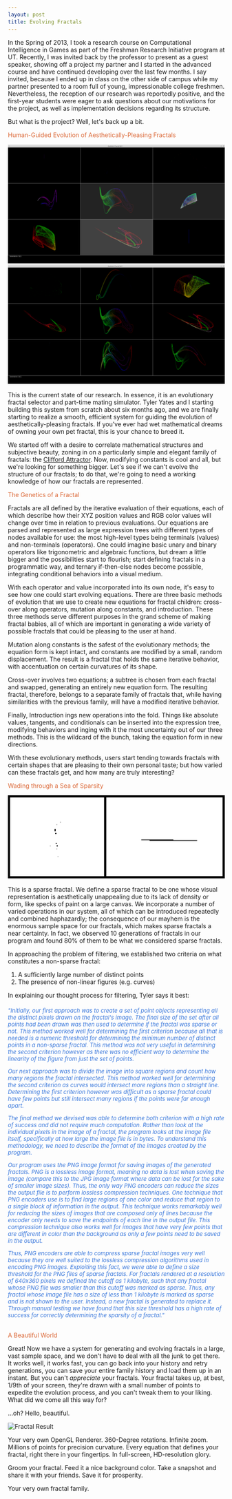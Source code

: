 ```yaml
---
layout: post
title: Evolving Fractals
---
```


In the Spring of 2013, I took a research course on Computational Intelligence in Games as part of the Freshman Research Initiative program at UT. Recently, I was invited back by the professor to present as a guest speaker, showing off a project my partner and I started in the advanced course and have continued developing over the last few months. I say invited, because I ended up in class on the other side of campus while my partner presented to a room full of young, impressionable college freshmen. Nevertheless, the reception of our research was reportedly positive, and the first-year students were eager to ask questions about our motivations for the project, as well as implementation decisions regarding its structure. 


But what is the project? Well, let's back up a bit.


<h3-dark style="color: #DB6837">Human-Guided Evolution of Aesthetically-Pleasing Fractals</h3-dark>


![Fractal GUI 1](/img/blog/fractal-1.png)
![Fractal GUI 2](/img/blog/fractal-2.png)


This is the current state of our research. In essence, it is an evolutionary fractal selector and part-time mating simulator. Tyler Yates and I starting building this system from scratch about six months ago, and we are finally starting to realize a smooth, efficient system for guiding the evolution of aesthetically-pleasing fractals. If you've ever had wet mathematical dreams of owning your own pet fractal, this is your chance to breed it.


We started off with a desire to correlate mathematical structures and subjective beauty, zoning in on a particularly simple and elegant family of fractals: the [Clifford Attractor](http://paulbourke.net/fractals/clifford/). Now, modifying constants is cool and all, but we're looking for something bigger. Let's see if we can't evolve the structure of our fractals; to do that, we're going to need a working knowledge of how our fractals are represented.


<h3-dark style="color: #DB6837">The Genetics of a Fractal</h3-dark>


Fractals are all defined by the iterative evaluation of their equations, each of which describe how their XYZ position values and RGB color values will change over time in relation to previous evaluations. Our equations are parsed and represented as large expression trees with different types of nodes available for use: the most high-level types being terminals (values) and non-terminals (operators). One could imagine basic unary and binary operators like trigonometric and algebraic functions, but dream a little bigger and the possibilities start to flourish; start defining fractals in a programmatic way, and ternary if-then-else nodes become possible, integrating conditional behaviors into a visual medium. 


With each operator and value incorporated into its own node, it's easy to see how one could start evolving equations. There are three basic methods of evolution that we use to create new equations for fractal children: cross-over along operators, mutation along constants, and introduction. These three methods serve different purposes in the grand scheme of making fractal babies, all of which are important in generating a wide variety of possible fractals that could be pleasing to the user at hand.
  
  
Mutation along constants is the safest of the evolutionary methods; the equation form is kept intact, and constants are modified by a small, random displacement. The result is a fractal that holds the same iterative behavior, with accentuation on certain curvatures of its shape. 
  
  
Cross-over involves two equations; a subtree is chosen from each fractal and swapped, generating an entirely new equation form. The resulting fractal, therefore, belongs to a separate family of fractals that, while having similarities with the previous family, will have a modified iterative behavior.
  
  
Finally, Introduction ings new operations into the fold. Things like absolute values, tangents, and conditionals can be inserted into the expression tree, modifying behaviors and inging with it the most uncertainty out of our three methods. This is the wildcard of the bunch, taking the equation form in new directions.
  
  
With these evolutionary methods, users start tending towards fractals with certain shapes that are pleasing to their own personal taste; but how varied can these fractals get, and how many are truly interesting?
  
  
<h3-dark style="color: #DB6837">Wading through a Sea of Sparsity</h3-dark>
  
  
![Sparse Fractal Diagram](/img/blog/fractal-sparse.png)
  
  
This is a sparse fractal. We define a sparse fractal to be one whose visual representation is aesthetically unappealing due to its lack of density or form, like specks of paint on a large canvas. We incorporate a number of varied operations in our system, all of which can be introduced repeatedly and combined haphazardly; the consequence of our mayhem is the enormous sample space for our fractals, which makes sparse fractals a near certainty. In fact, we observed 10 generations of fractals in our program and found 80% of them to be what we considered sparse fractals.
  
  
In approaching the problem of filtering, we established two criteria on what constitutes a non-sparse fractal:
  1.	A sufficiently large number of distinct points
  2.	The presence of non-linear figures (e.g. curves)
  
  
In explaining our thought process for filtering, Tyler says it best:
  
  <h6 style="font-size: 13px; color: #3776DB">
  "Initially, our first approach was to create a set of point objects representing all the distinct pixels drawn on the fractal's image. The final size of the set after all points had been drawn was then used to determine if the fractal was sparse or not. This method worked well for determining the first criterion because all that is needed is a numeric threshold for determining the minimum number of distinct points in a non-sparse fractal. This method was not very useful in determining the second criterion however as there was no efficient way to determine the linearity of the figure from just the set of points.
  

  Our next approach was to divide the image into square regions and count how many regions the fractal intersected. This method worked well for determining the second criterion as curves would intersect more regions than a straight line. Determining the first criterion however was difficult as a sparse fractal could have few points but still intersect many regions if the points were far enough apart.


  The final method we devised was able to determine both criterion with a high rate of success and did not require much computation. Rather than look at the individual pixels in the image of a fractal, the program looks at the image file itself, specifically at how large the image file is in bytes. To understand this methodology, we need to describe the format of the images created by the program.
  

  Our program uses the PNG image format for saving images of the generated fractals. PNG is a lossless image format, meaning no data is lost when saving the image (compare this to the JPG image format where data can be lost for the sake of smaller image sizes). Thus, the only way PNG encoders can reduce the sizes the output file is to perform lossless compression techniques. One technique that PNG encoders use is to find large regions of one color and reduce that region to a single block of information in the output. This technique works remarkably well for reducing the sizes of images that are composed only of lines because the encoder only needs to save the endpoints of each line in the output file. This compression technique also works well for images that have very few points that are different in color than the background as only a few points need to be saved in the output. 
  

  Thus, PNG encoders are able to compress sparse fractal images very well because they are well suited to the lossless compression algorithms used in encoding PNG images. Exploiting this fact, we were able to define a size threshold for the PNG files of sparse fractals. For fractals rendered at a resolution of 640x360 pixels we defined the cutoff as 1 kilobyte, such that any fractal whose PNG file was smaller than this cutoff was marked as sparse. Thus, any fractal whose image file has a size of less than 1 kilobyte is marked as sparse and is not shown to the user. Instead, a new fractal is generated to replace it. Through manual testing we have found that this size threshold has a high rate of success for correctly determining the sparsity of a fractal."</h6>
  

<h3-dark style="color: #DB6837">A Beautiful World</h3-dark>


Great! Now we have a system for generating and evolving fractals in a large, vast sample space, and we don't have to deal with all the junk to get there. It works well, it works fast, you can go back into your history and retry generations, you can save your entire family history and load them up in an instant. But you can't <i>appreciate</i> your fractals. Your fractal takes up, at best, 1/9th of your screen, they're drawn with a small number of points to expedite the evolution process, and you can't tweak them to your liking. What did we come all this way for?
  
  
...oh? Hello, beautiful.
  
  
![Fractal Result](http://giant.gfycat.com/RadiantDeliciousDuckbillcat.gif)
  
  
Your very own OpenGL Renderer. 360-Degree rotations. Infinite zoom. Millions of points for precision curvature. Every equation that defines your fractal, right there in your fingertips. In full-screen, HD-resolution glory.
  
  
Groom your fractal. Feed it a nice background color. Take a snapshot and share it with your friends. Save it for prosperity.
  
  
Your very own fractal family.